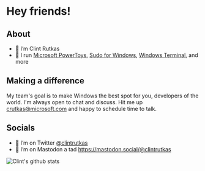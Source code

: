 # Hey friends!

## About
- 🔭 I’m Clint Rutkas
- 🌱 I run [Microsoft PowerToys](https://github.com/microsoft/powerToys), [Sudo for Windows](https://github.com/microsoft/sudo), [Windows Terminal](https://github.com/microsoft/terminal), and more

## Making a difference
My team's goal is to make Windows the best spot for you, developers of the world. I'm always open to chat and discuss.  Hit me up crutkas@microsoft.com and happy to schedule time to talk.

## Socials
- 🤔 I’m on Twitter [@clintrutkas](https://twitter.com/clintrutkas)
- 🤔 I’m on Mastodon a tad <a rel="me" href="https://mastodon.social/@clintrutkas">https://mastodon.social/@clintrutkas</a>


![Clint's github stats](https://github-readme-stats.vercel.app/api?username=crutkas&show_icons=true)
